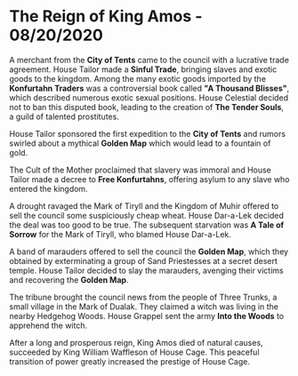 # The Reign of King Amos - 08/20/2020

A merchant from the **City of Tents** came to the council with a lucrative trade agreement. House Tailor made a **Sinful Trade**, bringing slaves and exotic goods to the kingdom. Among the many exotic goods imported by the **Konfurtahn Traders** was a controversial book called **"A Thousand Blisses"**, which described numerous exotic sexual positions. House Celestial decided not to ban this disputed book, leading to the creation of **The Tender Souls**, a guild of talented prostitutes.

House Tailor sponsored the first expedition to the **City of Tents** and rumors swirled about a mythical **Golden Map** which would lead to a fountain of gold.

The Cult of the Mother proclaimed that slavery was immoral and House Tailor made a decree to **Free Konfurtahns**, offering asylum to any slave who entered the kingdom.

A drought ravaged the Mark of Tiryll and the Kingdom of Muhir offered to sell the council some suspiciously cheap wheat. House Dar-a-Lek decided the deal was too good to be true. The subsequent starvation was **A Tale of Sorrow** for the Mark of Tiryll, who blamed House Dar-a-Lek.

A band of marauders offered to sell the council the **Golden Map**, which they obtained by exterminating a group of Sand Priestesses at a secret desert temple. House Tailor decided to slay the marauders, avenging their victims and recovering the **Golden Map**.

The tribune brought the council news from the people of Three Trunks, a small village in the Mark of Dualak. They claimed a witch was living in the nearby Hedgehog Woods. House Grappel sent the army **Into the Woods** to apprehend the witch.

After a long and prosperous reign, King Amos died of natural causes, succeeded by King William Waffleson of House Cage. This peaceful transition of power greatly increased the prestige of House Cage.
